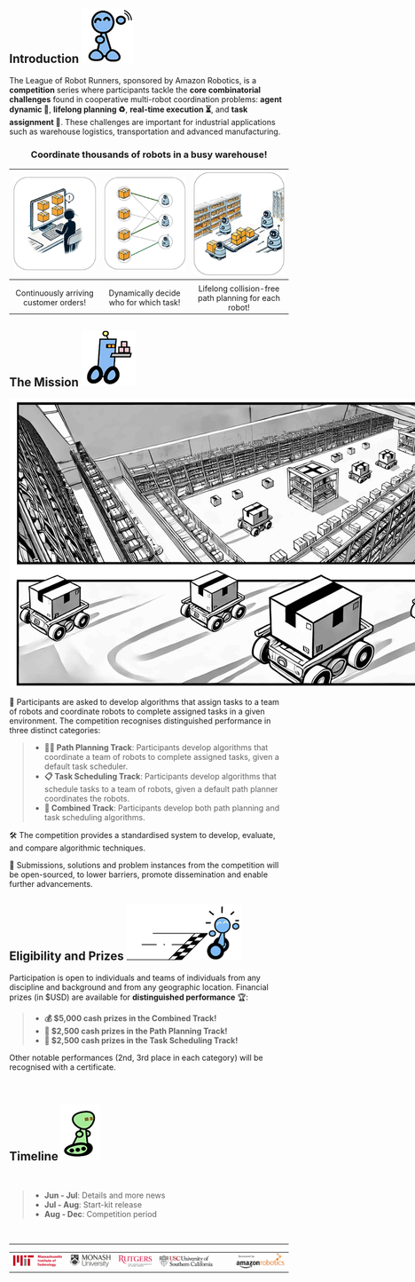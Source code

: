 ## Introduction ![r8](./external_page_resource/robots/r8_s.jpg)

The League of Robot Runners, sponsored by Amazon Robotics, is a **competition** series where participants tackle the **core combinatorial challenges** found in cooperative multi-robot coordination problems: **agent dynamic 🤖**, **lifelong planning ♻️**, **real-time execution ⏳**, and **task assignment 🎯**. These challenges are important for industrial applications such as warehouse logistics, transportation and advanced manufacturing. 

<div style="width:100%;text-align:center">
<h3>Coordinate thousands of robots in a busy warehouse!</h3>
</div>


| ![demo](./external_page_resource/images/task_and_robots_1.png) | ![demo](./external_page_resource/images/task_and_robots_2.png)   | ![demo](./external_page_resource/images/task_and_robots_3.png)  |
|:---:|:---:|:---:|
|     |     |     |
| Continuously arriving customer orders! | Dynamically decide who for which task! |  Lifelong collision-free path planning for each robot! |


## The Mission ![r1](./external_page_resource/robots/r1_s.png)
<!-- What we ask you to do, what you get if you do well, what are the important dates -->
<!-- ![demo](./external_page_resource/images/mission.jpg) -->
<img src="./external_page_resource/images/mission.jpg" style="with:100%;height:auto;max-width:1024px;"/>

🚀 Participants are asked to develop algorithms that assign tasks to a team of robots and coordinate robots to complete assigned tasks in a given environment. The competition recognises distinguished performance in three distinct categories:

<!-- | ![demo](./external_page_resource/images/tracks_1.png) | ![demo](./external_page_resource/images/tracks_2.png)   | ![demo](./external_page_resource/images/tracks_3.png)  |
|---|---|---|
|   |   |   | -->

> - **🏇🏼 Path Planning Track**: Participants develop algorithms that coordinate a team of robots to complete assigned tasks, given a default task scheduler.
> - **📋 Task Scheduling Track**: Participants develop algorithms that schedule tasks to a team of robots, given a default path planner coordinates the robots.
> - **🏁 Combined Track**: Participants develop both path planning and task scheduling algorithms.


🛠️ The competition provides a standardised system to develop, evaluate, and compare algorithmic techniques. 

📂 Submissions, solutions and problem instances from the competition will be open-sourced, to lower barriers, promote dissemination and enable further advancements.

## Eligibility and Prizes ![r2](./external_page_resource/robots/robot_racewinner_s.png)

Participation is open to individuals and teams of individuals from any discipline and background and from any geographic location. Financial prizes (in $USD) are available for **distinguished performance** 🏆:

> - **💰 $5,000 cash prizes in the Combined Track!**
> - **💸 $2,500 cash prizes in the Path Planning Track!**
> - **💸 $2,500 cash prizes in the Task Scheduling Track!**

Other notable performances (2nd, 3rd place in each category) will be recognised with a certificate.

<br/>

## Timeline ![r7](./external_page_resource/robots/r5_s.png)
<br/>

> - **Jun - Jul**: Details and more news
> - **Jul - Aug**: Start-kit release
> - **Aug - Dec**: Competition period

<br/>

---

|     |     |     |     |     |     |     |
|:---:|:---:|:---:|:---:|:---:|:---:|:---:|
|![](./external_page_resource/logos/mit_logo.png) | ![](./external_page_resource/logos/monash_logo.png) | ![](./external_page_resource/logos/rutgers_logo.png) | ![](./external_page_resource/logos/usc_logo.png) |  |   | ![](./external_page_resource/logos/amazon_robotics_logo.png)|
